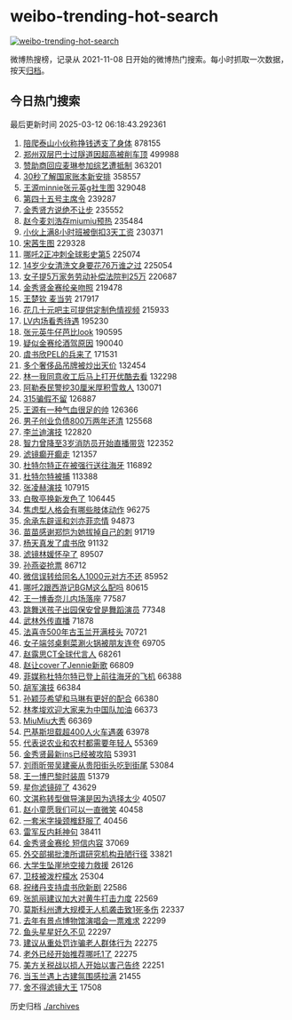 # weibo-trending-hot-search

[![weibo-trending-hot-search](https://github.com/ameizi/weibo-trending-hot-search/actions/workflows/ci.yml/badge.svg)](https://github.com/ameizi/weibo-trending-hot-search/actions/workflows/ci.yml)

微博热搜榜，记录从 2021-11-08 日开始的微博热门搜索。每小时抓取一次数据，按天[归档](./archives)。

## 今日热门搜索

<!-- BEGIN --> 
最后更新时间 2025-03-12 06:18:43.292361 
1. [陪爬泰山小伙称挣钱透支了身体](https://s.weibo.com/weibo?q=%23%E9%99%AA%E7%88%AC%E6%B3%B0%E5%B1%B1%E5%B0%8F%E4%BC%99%E7%A7%B0%E6%8C%A3%E9%92%B1%E9%80%8F%E6%94%AF%E4%BA%86%E8%BA%AB%E4%BD%93%23&t=31&band_rank=1&Refer=top) 878155
1. [郑州双层巴士过隧道因超高被削车顶](https://s.weibo.com/weibo?q=%23%E9%83%91%E5%B7%9E%E5%8F%8C%E5%B1%82%E5%B7%B4%E5%A3%AB%E8%BF%87%E9%9A%A7%E9%81%93%E5%9B%A0%E8%B6%85%E9%AB%98%E8%A2%AB%E5%89%8A%E8%BD%A6%E9%A1%B6%23&t=31&band_rank=2&Refer=top) 499988
1. [赞助商回应麦琳参加综艺遭抵制](https://s.weibo.com/weibo?q=%23%E8%B5%9E%E5%8A%A9%E5%95%86%E5%9B%9E%E5%BA%94%E9%BA%A6%E7%90%B3%E5%8F%82%E5%8A%A0%E7%BB%BC%E8%89%BA%E9%81%AD%E6%8A%B5%E5%88%B6%23&t=31&band_rank=12&Refer=top) 363201
1. [30秒了解国家账本新安排](https://s.weibo.com/weibo?q=%2330%E7%A7%92%E4%BA%86%E8%A7%A3%E5%9B%BD%E5%AE%B6%E8%B4%A6%E6%9C%AC%E6%96%B0%E5%AE%89%E6%8E%92%23&t=31&band_rank=3&Refer=top) 358557
1. [王源minnie张元英g社生图](https://s.weibo.com/weibo?q=%23%E7%8E%8B%E6%BA%90minnie%E5%BC%A0%E5%85%83%E8%8B%B1g%E7%A4%BE%E7%94%9F%E5%9B%BE%23&t=31&band_rank=4&Refer=top) 329048
1. [第四十五号主席令](https://s.weibo.com/weibo?q=%23%E7%AC%AC%E5%9B%9B%E5%8D%81%E4%BA%94%E5%8F%B7%E4%B8%BB%E5%B8%AD%E4%BB%A4%23&t=31&band_rank=5&Refer=top) 239287
1. [金秀贤方说绝不让步](https://s.weibo.com/weibo?q=%23%E9%87%91%E7%A7%80%E8%B4%A4%E6%96%B9%E8%AF%B4%E7%BB%9D%E4%B8%8D%E8%AE%A9%E6%AD%A5%23&t=31&band_rank=6&Refer=top) 235552
1. [赵今麦刘浩存miumiu预热](https://s.weibo.com/weibo?q=%23%E8%B5%B5%E4%BB%8A%E9%BA%A6%E5%88%98%E6%B5%A9%E5%AD%98miumiu%E9%A2%84%E7%83%AD%23&t=31&band_rank=7&Refer=top) 235484
1. [小伙上满8小时班被倒扣3天工资](https://s.weibo.com/weibo?q=%E5%B0%8F%E4%BC%99%E4%B8%8A%E6%BB%A18%E5%B0%8F%E6%97%B6%E7%8F%AD%E8%A2%AB%E5%80%92%E6%89%A33%E5%A4%A9%E5%B7%A5%E8%B5%84&t=31&band_rank=44&Refer=top) 230371
1. [宋茜生图](https://s.weibo.com/weibo?q=%E5%AE%8B%E8%8C%9C%E7%94%9F%E5%9B%BE&t=31&band_rank=5&Refer=top) 229328
1. [哪吒2正冲刺全球影史第5](https://s.weibo.com/weibo?q=%23%E5%93%AA%E5%90%922%E6%AD%A3%E5%86%B2%E5%88%BA%E5%85%A8%E7%90%83%E5%BD%B1%E5%8F%B2%E7%AC%AC5%23&t=31&band_rank=8&Refer=top) 225074
1. [14岁少女清洗文身要花76万谁之过](https://s.weibo.com/weibo?q=%2314%E5%B2%81%E5%B0%91%E5%A5%B3%E6%B8%85%E6%B4%97%E6%96%87%E8%BA%AB%E8%A6%81%E8%8A%B176%E4%B8%87%E8%B0%81%E4%B9%8B%E8%BF%87%23&t=31&band_rank=9&Refer=top) 225054
1. [女子提5万家务劳动补偿法院判25万](https://s.weibo.com/weibo?q=%23%E5%A5%B3%E5%AD%90%E6%8F%905%E4%B8%87%E5%AE%B6%E5%8A%A1%E5%8A%B3%E5%8A%A8%E8%A1%A5%E5%81%BF%E6%B3%95%E9%99%A2%E5%88%A425%E4%B8%87%23&t=31&band_rank=10&Refer=top) 220687
1. [金秀贤金赛纶亲吻照](https://s.weibo.com/weibo?q=%23%E9%87%91%E7%A7%80%E8%B4%A4%E9%87%91%E8%B5%9B%E7%BA%B6%E4%BA%B2%E5%90%BB%E7%85%A7%23&t=31&band_rank=11&Refer=top) 219478
1. [王楚钦 麦当劳](https://s.weibo.com/weibo?q=%E7%8E%8B%E6%A5%9A%E9%92%A6%20%E9%BA%A6%E5%BD%93%E5%8A%B3&t=31&band_rank=12&Refer=top) 217917
1. [花几十元吧主可提供定制色情视频](https://s.weibo.com/weibo?q=%23%E8%8A%B1%E5%87%A0%E5%8D%81%E5%85%83%E5%90%A7%E4%B8%BB%E5%8F%AF%E6%8F%90%E4%BE%9B%E5%AE%9A%E5%88%B6%E8%89%B2%E6%83%85%E8%A7%86%E9%A2%91%23&t=31&band_rank=13&Refer=top) 215933
1. [LV内场看秀待遇](https://s.weibo.com/weibo?q=%23LV%E5%86%85%E5%9C%BA%E7%9C%8B%E7%A7%80%E5%BE%85%E9%81%87%23&t=31&band_rank=14&Refer=top) 195230
1. [张元英牛仔芭比look](https://s.weibo.com/weibo?q=%23%E5%BC%A0%E5%85%83%E8%8B%B1%E7%89%9B%E4%BB%94%E8%8A%AD%E6%AF%94look%23&t=31&band_rank=15&Refer=top) 190595
1. [疑似金赛纶酒驾原因](https://s.weibo.com/weibo?q=%23%E7%96%91%E4%BC%BC%E9%87%91%E8%B5%9B%E7%BA%B6%E9%85%92%E9%A9%BE%E5%8E%9F%E5%9B%A0%23&t=31&band_rank=16&Refer=top) 190040
1. [虞书欣PEL的兵来了](https://s.weibo.com/weibo?q=%23%E8%99%9E%E4%B9%A6%E6%AC%A3PEL%E7%9A%84%E5%85%B5%E6%9D%A5%E4%BA%86%23&t=31&band_rank=17&Refer=top) 171531
1. [多个奢侈品吊牌被炒出天价](https://s.weibo.com/weibo?q=%23%E5%A4%9A%E4%B8%AA%E5%A5%A2%E4%BE%88%E5%93%81%E5%90%8A%E7%89%8C%E8%A2%AB%E7%82%92%E5%87%BA%E5%A4%A9%E4%BB%B7%23&t=31&band_rank=18&Refer=top) 132454
1. [林一我同意收工后马上打开优酷去看](https://s.weibo.com/weibo?q=%23%E6%9E%97%E4%B8%80%E6%88%91%E5%90%8C%E6%84%8F%E6%94%B6%E5%B7%A5%E5%90%8E%E9%A9%AC%E4%B8%8A%E6%89%93%E5%BC%80%E4%BC%98%E9%85%B7%E5%8E%BB%E7%9C%8B%23&t=31&band_rank=19&Refer=top) 132298
1. [阿勒泰民警挖30厘米厚积雪救人](https://s.weibo.com/weibo?q=%23%E9%98%BF%E5%8B%92%E6%B3%B0%E6%B0%91%E8%AD%A6%E6%8C%9630%E5%8E%98%E7%B1%B3%E5%8E%9A%E7%A7%AF%E9%9B%AA%E6%95%91%E4%BA%BA%23&t=31&band_rank=20&Refer=top) 130071
1. [315骗假不留](https://s.weibo.com/weibo?q=%23315%E9%AA%97%E5%81%87%E4%B8%8D%E7%95%99%23&t=31&band_rank=21&Refer=top) 126887
1. [王源有一种气血很足的帅](https://s.weibo.com/weibo?q=%E7%8E%8B%E6%BA%90%E6%9C%89%E4%B8%80%E7%A7%8D%E6%B0%94%E8%A1%80%E5%BE%88%E8%B6%B3%E7%9A%84%E5%B8%85&t=31&band_rank=9&Refer=top) 126366
1. [男子创业负债800万两年还清](https://s.weibo.com/weibo?q=%23%E7%94%B7%E5%AD%90%E5%88%9B%E4%B8%9A%E8%B4%9F%E5%80%BA800%E4%B8%87%E4%B8%A4%E5%B9%B4%E8%BF%98%E6%B8%85%23&t=31&band_rank=22&Refer=top) 125568
1. [李兰迪演技](https://s.weibo.com/weibo?q=%E6%9D%8E%E5%85%B0%E8%BF%AA%E6%BC%94%E6%8A%80&t=31&band_rank=23&Refer=top) 122820
1. [智力曾降至3岁消防员开始直播带货](https://s.weibo.com/weibo?q=%23%E6%99%BA%E5%8A%9B%E6%9B%BE%E9%99%8D%E8%87%B33%E5%B2%81%E6%B6%88%E9%98%B2%E5%91%98%E5%BC%80%E5%A7%8B%E7%9B%B4%E6%92%AD%E5%B8%A6%E8%B4%A7%23&t=31&band_rank=24&Refer=top) 122352
1. [滤镜癫开癫走](https://s.weibo.com/weibo?q=%E6%BB%A4%E9%95%9C%E7%99%AB%E5%BC%80%E7%99%AB%E8%B5%B0&t=31&band_rank=25&Refer=top) 121357
1. [杜特尔特正在被强行送往海牙](https://s.weibo.com/weibo?q=%23%E6%9D%9C%E7%89%B9%E5%B0%94%E7%89%B9%E6%AD%A3%E5%9C%A8%E8%A2%AB%E5%BC%BA%E8%A1%8C%E9%80%81%E5%BE%80%E6%B5%B7%E7%89%99%23&t=31&band_rank=26&Refer=top) 116892
1. [杜特尔特被捕](https://s.weibo.com/weibo?q=%23%E6%9D%9C%E7%89%B9%E5%B0%94%E7%89%B9%E8%A2%AB%E6%8D%95%23&t=31&band_rank=27&Refer=top) 113388
1. [张凌赫演技](https://s.weibo.com/weibo?q=%E5%BC%A0%E5%87%8C%E8%B5%AB%E6%BC%94%E6%8A%80&t=31&band_rank=28&Refer=top) 107915
1. [白敬亭换新发色了](https://s.weibo.com/weibo?q=%23%E7%99%BD%E6%95%AC%E4%BA%AD%E6%8D%A2%E6%96%B0%E5%8F%91%E8%89%B2%E4%BA%86%23&t=31&band_rank=29&Refer=top) 106445
1. [焦虑型人格会有哪些肢体动作](https://s.weibo.com/weibo?q=%E7%84%A6%E8%99%91%E5%9E%8B%E4%BA%BA%E6%A0%BC%E4%BC%9A%E6%9C%89%E5%93%AA%E4%BA%9B%E8%82%A2%E4%BD%93%E5%8A%A8%E4%BD%9C&t=31&band_rank=30&Refer=top) 96275
1. [余承东辟谣和刘亦菲恋情](https://s.weibo.com/weibo?q=%23%E4%BD%99%E6%89%BF%E4%B8%9C%E8%BE%9F%E8%B0%A3%E5%92%8C%E5%88%98%E4%BA%A6%E8%8F%B2%E6%81%8B%E6%83%85%23&t=31&band_rank=31&Refer=top) 94873
1. [苗苗感谢郑恺为她拔掉自己的刺](https://s.weibo.com/weibo?q=%E8%8B%97%E8%8B%97%E6%84%9F%E8%B0%A2%E9%83%91%E6%81%BA%E4%B8%BA%E5%A5%B9%E6%8B%94%E6%8E%89%E8%87%AA%E5%B7%B1%E7%9A%84%E5%88%BA&t=31&band_rank=32&Refer=top) 91719
1. [杨天真发了虞书欣](https://s.weibo.com/weibo?q=%23%E6%9D%A8%E5%A4%A9%E7%9C%9F%E5%8F%91%E4%BA%86%E8%99%9E%E4%B9%A6%E6%AC%A3%23&t=31&band_rank=33&Refer=top) 91132
1. [滤镜林媛怀孕了](https://s.weibo.com/weibo?q=%23%E6%BB%A4%E9%95%9C%E6%9E%97%E5%AA%9B%E6%80%80%E5%AD%95%E4%BA%86%23&t=31&band_rank=34&Refer=top) 89507
1. [孙燕姿抢票](https://s.weibo.com/weibo?q=%E5%AD%99%E7%87%95%E5%A7%BF%E6%8A%A2%E7%A5%A8&t=31&band_rank=35&Refer=top) 86712
1. [微信误转给同名人1000元对方不还](https://s.weibo.com/weibo?q=%23%E5%BE%AE%E4%BF%A1%E8%AF%AF%E8%BD%AC%E7%BB%99%E5%90%8C%E5%90%8D%E4%BA%BA1000%E5%85%83%E5%AF%B9%E6%96%B9%E4%B8%8D%E8%BF%98%23&t=31&band_rank=36&Refer=top) 85952
1. [哪吒2跟西游记BGM这么配吗](https://s.weibo.com/weibo?q=%23%E5%93%AA%E5%90%922%E8%B7%9F%E8%A5%BF%E6%B8%B8%E8%AE%B0BGM%E8%BF%99%E4%B9%88%E9%85%8D%E5%90%97%23&t=31&band_rank=37&Refer=top) 80615
1. [王一博香奈儿内场落座](https://s.weibo.com/weibo?q=%23%E7%8E%8B%E4%B8%80%E5%8D%9A%E9%A6%99%E5%A5%88%E5%84%BF%E5%86%85%E5%9C%BA%E8%90%BD%E5%BA%A7%23&t=31&band_rank=38&Refer=top) 77587
1. [跳舞送孩子出园保安曾是舞蹈演员](https://s.weibo.com/weibo?q=%23%E8%B7%B3%E8%88%9E%E9%80%81%E5%AD%A9%E5%AD%90%E5%87%BA%E5%9B%AD%E4%BF%9D%E5%AE%89%E6%9B%BE%E6%98%AF%E8%88%9E%E8%B9%88%E6%BC%94%E5%91%98%23&t=31&band_rank=39&Refer=top) 77348
1. [武林外传直播](https://s.weibo.com/weibo?q=%23%E6%AD%A6%E6%9E%97%E5%A4%96%E4%BC%A0%E7%9B%B4%E6%92%AD%23&t=31&band_rank=40&Refer=top) 71878
1. [法喜寺500年古玉兰开满枝头](https://s.weibo.com/weibo?q=%23%E6%B3%95%E5%96%9C%E5%AF%BA500%E5%B9%B4%E5%8F%A4%E7%8E%89%E5%85%B0%E5%BC%80%E6%BB%A1%E6%9E%9D%E5%A4%B4%23&t=31&band_rank=41&Refer=top) 70721
1. [女子端邻桌剩菜涮火锅被朋友连夸](https://s.weibo.com/weibo?q=%23%E5%A5%B3%E5%AD%90%E7%AB%AF%E9%82%BB%E6%A1%8C%E5%89%A9%E8%8F%9C%E6%B6%AE%E7%81%AB%E9%94%85%E8%A2%AB%E6%9C%8B%E5%8F%8B%E8%BF%9E%E5%A4%B8%23&t=31&band_rank=42&Refer=top) 69705
1. [赵露思CT全球代言人](https://s.weibo.com/weibo?q=%23%E8%B5%B5%E9%9C%B2%E6%80%9DCT%E5%85%A8%E7%90%83%E4%BB%A3%E8%A8%80%E4%BA%BA%23&t=31&band_rank=43&Refer=top) 68261
1. [赵让cover了Jennie新歌](https://s.weibo.com/weibo?q=%E8%B5%B5%E8%AE%A9cover%E4%BA%86Jennie%E6%96%B0%E6%AD%8C&t=31&band_rank=45&Refer=top) 66809
1. [菲媒称杜特尔特已登上前往海牙的飞机](https://s.weibo.com/weibo?q=%23%E8%8F%B2%E5%AA%92%E7%A7%B0%E6%9D%9C%E7%89%B9%E5%B0%94%E7%89%B9%E5%B7%B2%E7%99%BB%E4%B8%8A%E5%89%8D%E5%BE%80%E6%B5%B7%E7%89%99%E7%9A%84%E9%A3%9E%E6%9C%BA%23&t=31&band_rank=46&Refer=top) 66388
1. [胡军演技](https://s.weibo.com/weibo?q=%E8%83%A1%E5%86%9B%E6%BC%94%E6%8A%80&t=31&band_rank=47&Refer=top) 66384
1. [孙颖莎希望和马琳有更好的配合](https://s.weibo.com/weibo?q=%23%E5%AD%99%E9%A2%96%E8%8E%8E%E5%B8%8C%E6%9C%9B%E5%92%8C%E9%A9%AC%E7%90%B3%E6%9C%89%E6%9B%B4%E5%A5%BD%E7%9A%84%E9%85%8D%E5%90%88%23&t=31&band_rank=48&Refer=top) 66380
1. [林孝埈欢迎大家来为中国队加油](https://s.weibo.com/weibo?q=%E6%9E%97%E5%AD%9D%E5%9F%88%E6%AC%A2%E8%BF%8E%E5%A4%A7%E5%AE%B6%E6%9D%A5%E4%B8%BA%E4%B8%AD%E5%9B%BD%E9%98%9F%E5%8A%A0%E6%B2%B9&t=31&band_rank=49&Refer=top) 66373
1. [MiuMiu大秀](https://s.weibo.com/weibo?q=%23MiuMiu%E5%A4%A7%E7%A7%80%23&t=31&band_rank=50&Refer=top) 66369
1. [巴基斯坦载超400人火车遇袭](https://s.weibo.com/weibo?q=%23%E5%B7%B4%E5%9F%BA%E6%96%AF%E5%9D%A6%E8%BD%BD%E8%B6%85400%E4%BA%BA%E7%81%AB%E8%BD%A6%E9%81%87%E8%A2%AD%23&t=31&band_rank=25&Refer=top) 63978
1. [代表说农业和农村都需要年轻人](https://s.weibo.com/weibo?q=%23%E4%BB%A3%E8%A1%A8%E8%AF%B4%E5%86%9C%E4%B8%9A%E5%92%8C%E5%86%9C%E6%9D%91%E9%83%BD%E9%9C%80%E8%A6%81%E5%B9%B4%E8%BD%BB%E4%BA%BA%23&t=31&band_rank=10&Refer=top) 55369
1. [金秀贤最新ins已经被攻陷](https://s.weibo.com/weibo?q=%23%E9%87%91%E7%A7%80%E8%B4%A4%E6%9C%80%E6%96%B0ins%E5%B7%B2%E7%BB%8F%E8%A2%AB%E6%94%BB%E9%99%B7%23&t=31&band_rank=11&Refer=top) 53931
1. [刘雨昕带吴建豪从贵阳街头吃到街尾](https://s.weibo.com/weibo?q=%23%E5%88%98%E9%9B%A8%E6%98%95%E5%B8%A6%E5%90%B4%E5%BB%BA%E8%B1%AA%E4%BB%8E%E8%B4%B5%E9%98%B3%E8%A1%97%E5%A4%B4%E5%90%83%E5%88%B0%E8%A1%97%E5%B0%BE%23&t=31&band_rank=33&Refer=top) 53084
1. [王一博巴黎时装周](https://s.weibo.com/weibo?q=%E7%8E%8B%E4%B8%80%E5%8D%9A%E5%B7%B4%E9%BB%8E%E6%97%B6%E8%A3%85%E5%91%A8&t=31&band_rank=15&Refer=top) 51379
1. [星你滤镜碎了](https://s.weibo.com/weibo?q=%23%E6%98%9F%E4%BD%A0%E6%BB%A4%E9%95%9C%E7%A2%8E%E4%BA%86%23&t=31&band_rank=41&Refer=top) 43629
1. [文淇称转型做导演是因为选择太少](https://s.weibo.com/weibo?q=%23%E6%96%87%E6%B7%87%E7%A7%B0%E8%BD%AC%E5%9E%8B%E5%81%9A%E5%AF%BC%E6%BC%94%E6%98%AF%E5%9B%A0%E4%B8%BA%E9%80%89%E6%8B%A9%E5%A4%AA%E5%B0%91%23&t=31&band_rank=22&Refer=top) 40507
1. [赵小童愿我们可以一直微笑](https://s.weibo.com/weibo?q=%23%E8%B5%B5%E5%B0%8F%E7%AB%A5%E6%84%BF%E6%88%91%E4%BB%AC%E5%8F%AF%E4%BB%A5%E4%B8%80%E7%9B%B4%E5%BE%AE%E7%AC%91%23&t=31&band_rank=48&Refer=top) 40458
1. [一套米字操颈椎舒服了](https://s.weibo.com/weibo?q=%23%E4%B8%80%E5%A5%97%E7%B1%B3%E5%AD%97%E6%93%8D%E9%A2%88%E6%A4%8E%E8%88%92%E6%9C%8D%E4%BA%86%23&t=31&band_rank=49&Refer=top) 40456
1. [雷军反内耗神句](https://s.weibo.com/weibo?q=%E9%9B%B7%E5%86%9B%E5%8F%8D%E5%86%85%E8%80%97%E7%A5%9E%E5%8F%A5&t=31&band_rank=24&Refer=top) 38411
1. [金秀贤金赛纶 短信内容](https://s.weibo.com/weibo?q=%E9%87%91%E7%A7%80%E8%B4%A4%E9%87%91%E8%B5%9B%E7%BA%B6%20%E7%9F%AD%E4%BF%A1%E5%86%85%E5%AE%B9&t=31&band_rank=16&Refer=top) 37069
1. [外交部揭批澳所谓研究机构丑陋行径](https://s.weibo.com/weibo?q=%23%E5%A4%96%E4%BA%A4%E9%83%A8%E6%8F%AD%E6%89%B9%E6%BE%B3%E6%89%80%E8%B0%93%E7%A0%94%E7%A9%B6%E6%9C%BA%E6%9E%84%E4%B8%91%E9%99%8B%E8%A1%8C%E5%BE%84%23&t=31&band_rank=10&Refer=top) 33821
1. [大学生坠崖地空接力救援](https://s.weibo.com/weibo?q=%23%E5%A4%A7%E5%AD%A6%E7%94%9F%E5%9D%A0%E5%B4%96%E5%9C%B0%E7%A9%BA%E6%8E%A5%E5%8A%9B%E6%95%91%E6%8F%B4%23&t=31&band_rank=26&Refer=top) 26126
1. [卫枝被泼柠檬水](https://s.weibo.com/weibo?q=%E5%8D%AB%E6%9E%9D%E8%A2%AB%E6%B3%BC%E6%9F%A0%E6%AA%AC%E6%B0%B4&t=31&band_rank=39&Refer=top) 25304
1. [祝绪丹支持虞书欣新剧](https://s.weibo.com/weibo?q=%23%E7%A5%9D%E7%BB%AA%E4%B8%B9%E6%94%AF%E6%8C%81%E8%99%9E%E4%B9%A6%E6%AC%A3%E6%96%B0%E5%89%A7%23&t=31&band_rank=44&Refer=top) 22586
1. [张凯丽建议加大对黄牛打击力度](https://s.weibo.com/weibo?q=%23%E5%BC%A0%E5%87%AF%E4%B8%BD%E5%BB%BA%E8%AE%AE%E5%8A%A0%E5%A4%A7%E5%AF%B9%E9%BB%84%E7%89%9B%E6%89%93%E5%87%BB%E5%8A%9B%E5%BA%A6%23&t=31&band_rank=19&Refer=top) 22569
1. [莫斯科州遭大规模无人机袭击致1死多伤](https://s.weibo.com/weibo?q=%23%E8%8E%AB%E6%96%AF%E7%A7%91%E5%B7%9E%E9%81%AD%E5%A4%A7%E8%A7%84%E6%A8%A1%E6%97%A0%E4%BA%BA%E6%9C%BA%E8%A2%AD%E5%87%BB%E8%87%B41%E6%AD%BB%E5%A4%9A%E4%BC%A4%23&t=31&band_rank=25&Refer=top) 22337
1. [去年有景点博物馆演唱会一票难求](https://s.weibo.com/weibo?q=%23%E5%8E%BB%E5%B9%B4%E6%9C%89%E6%99%AF%E7%82%B9%E5%8D%9A%E7%89%A9%E9%A6%86%E6%BC%94%E5%94%B1%E4%BC%9A%E4%B8%80%E7%A5%A8%E9%9A%BE%E6%B1%82%23&t=31&band_rank=37&Refer=top) 22299
1. [鱼头星星好久不见](https://s.weibo.com/weibo?q=%23%E9%B1%BC%E5%A4%B4%E6%98%9F%E6%98%9F%E5%A5%BD%E4%B9%85%E4%B8%8D%E8%A7%81%23&t=31&band_rank=42&Refer=top) 22297
1. [建议从重处罚诈骗老人群体行为](https://s.weibo.com/weibo?q=%23%E5%BB%BA%E8%AE%AE%E4%BB%8E%E9%87%8D%E5%A4%84%E7%BD%9A%E8%AF%88%E9%AA%97%E8%80%81%E4%BA%BA%E7%BE%A4%E4%BD%93%E8%A1%8C%E4%B8%BA%23&t=31&band_rank=31&Refer=top) 22275
1. [老外已经开始推荐哪吒1了](https://s.weibo.com/weibo?q=%23%E8%80%81%E5%A4%96%E5%B7%B2%E7%BB%8F%E5%BC%80%E5%A7%8B%E6%8E%A8%E8%8D%90%E5%93%AA%E5%90%921%E4%BA%86%23&t=31&band_rank=48&Refer=top) 22275
1. [美方关税战以损人开始以害己告终](https://s.weibo.com/weibo?q=%23%E7%BE%8E%E6%96%B9%E5%85%B3%E7%A8%8E%E6%88%98%E4%BB%A5%E6%8D%9F%E4%BA%BA%E5%BC%80%E5%A7%8B%E4%BB%A5%E5%AE%B3%E5%B7%B1%E5%91%8A%E7%BB%88%23&t=31&band_rank=48&Refer=top) 22251
1. [当玉兰遇上古建氛围感拉满](https://s.weibo.com/weibo?q=%23%E5%BD%93%E7%8E%89%E5%85%B0%E9%81%87%E4%B8%8A%E5%8F%A4%E5%BB%BA%E6%B0%9B%E5%9B%B4%E6%84%9F%E6%8B%89%E6%BB%A1%23&t=31&band_rank=29&Refer=top) 21455
1. [舍不得滤镜大王](https://s.weibo.com/weibo?q=%E8%88%8D%E4%B8%8D%E5%BE%97%E6%BB%A4%E9%95%9C%E5%A4%A7%E7%8E%8B&t=31&band_rank=40&Refer=top) 17508
<!-- END -->

历史归档 [./archives](./archives)

